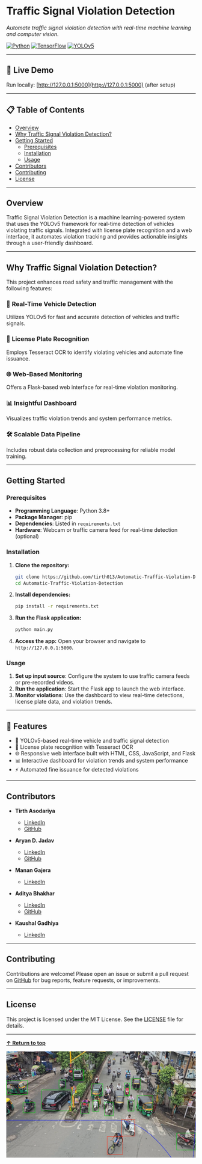 # Traffic Signal Violation Detection

*Automate traffic signal violation detection with real-time machine learning and computer vision.*

[![Python](https://img.shields.io/badge/Python-3776AB?style=for-the-badge&logo=python&logoColor=white)](https://python.org)
[![TensorFlow](https://img.shields.io/badge/TensorFlow-FF6F00?style=for-the-badge&logo=tensorflow&logoColor=white)](https://www.tensorflow.org)
[![YOLOv5](https://img.shields.io/badge/YOLOv5-00A1E4?style=for-the-badge)](https://github.com/ultralytics/yolov5)

---

## 🌟 Live Demo
Run locally: [http://127.0.0.1:5000](http://127.0.0.1:5000) (after setup)

---

## 📋 Table of Contents

- [Overview](#overview)
- [Why Traffic Signal Violation Detection?](#why-traffic-signal-violation-detection)
- [Getting Started](#getting-started)
  - [Prerequisites](#prerequisites)
  - [Installation](#installation)
  - [Usage](#usage)
- [Contributors](#contributors)
- [Contributing](#contributing)
- [License](#license)

---

## Overview

Traffic Signal Violation Detection is a machine learning-powered system that uses the YOLOv5 framework for real-time detection of vehicles violating traffic signals. Integrated with license plate recognition and a web interface, it automates violation tracking and provides actionable insights through a user-friendly dashboard.

---

## Why Traffic Signal Violation Detection?

This project enhances road safety and traffic management with the following features:

### 🚗 **Real-Time Vehicle Detection**
Utilizes YOLOv5 for fast and accurate detection of vehicles and traffic signals.

### 📸 **License Plate Recognition**
Employs Tesseract OCR to identify violating vehicles and automate fine issuance.

### 🌐 **Web-Based Monitoring**
Offers a Flask-based web interface for real-time violation monitoring.

### 📊 **Insightful Dashboard**
Visualizes traffic violation trends and system performance metrics.

### 🛠️ **Scalable Data Pipeline**
Includes robust data collection and preprocessing for reliable model training.

---

## Getting Started

### Prerequisites

- **Programming Language**: Python 3.8+
- **Package Manager**: pip
- **Dependencies**: Listed in `requirements.txt`
- **Hardware**: Webcam or traffic camera feed for real-time detection (optional)

### Installation

1. **Clone the repository:**
   ```bash
   git clone https://github.com/tirth013/Automatic-Traffic-Violation-Detection.git
   cd Automatic-Traffic-Violation-Detection
   ```

2. **Install dependencies:**
   ```bash
   pip install -r requirements.txt
   ```

3. **Run the Flask application:**
   ```bash
   python main.py
   ```

4. **Access the app:**
   Open your browser and navigate to `http://127.0.0.1:5000`.

### Usage

1. **Set up input source**:
   Configure the system to use traffic camera feeds or pre-recorded videos.
2. **Run the application**:
   Start the Flask app to launch the web interface.
3. **Monitor violations**:
   Use the dashboard to view real-time detections, license plate data, and violation trends.

---

## 🚀 Features

- 🧠 YOLOv5-based real-time vehicle and traffic signal detection
- 📄 License plate recognition with Tesseract OCR
- 🌐 Responsive web interface built with HTML, CSS, JavaScript, and Flask
- 📊 Interactive dashboard for violation trends and system performance
- ⚡ Automated fine issuance for detected violations

---

## Contributors

- **Tirth Asodariya**  
  - [LinkedIn](https://www.linkedin.com/in/tirth-asodariya111/)  
  - [GitHub](https://github.com/tirth013)

- **Aryan D. Jadav**  
  - [LinkedIn](https://www.linkedin.com/in/aryan-jadav-a37j/)  
  - [GitHub](https://github.com/aryanjadav037)

- **Manan Gajera**  
  - [LinkedIn](https://www.linkedin.com/in/manan-gajera-007379238/)

- **Aditya Bhakhar**  
  - [LinkedIn](https://www.linkedin.com/in/aditya-bhakhar-5932b0301/)  
  - [GitHub](https://github.com/adityabhakhar10)

- **Kaushal Gadhiya**  
  - [LinkedIn](https://www.linkedin.com/in/kaushal-gadhiya-57266319a/)

---

## Contributing

Contributions are welcome! Please open an issue or submit a pull request on [GitHub](https://github.com/tirth013/Automatic-Traffic-Violation-Detection) for bug reports, feature requests, or improvements.

---

## License

This project is licensed under the MIT License. See the [LICENSE](LICENSE) file for details.

---

**[↑ Return to top](#traffic-signal-violation-detection)**

![Demo](demo.jpg)
